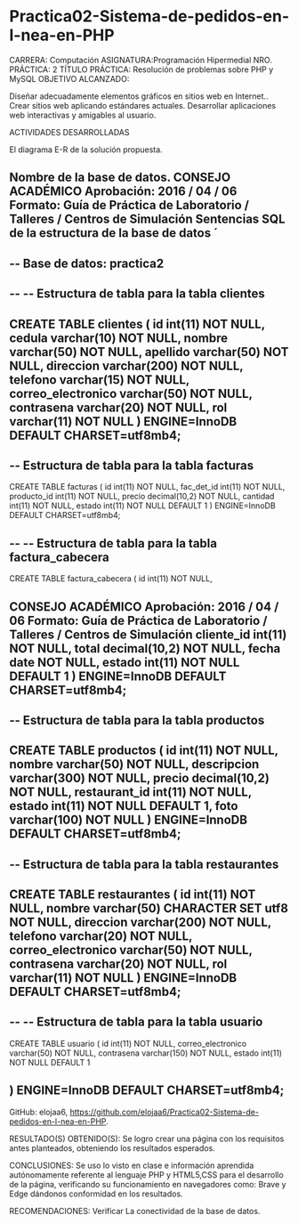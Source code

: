 # Practica02-Sistema-de-pedidos-en-l-nea-en-PHP



CARRERA: Computación ASIGNATURA:Programación Hipermedial
NRO. PRÁCTICA: 2 TÍTULO PRÁCTICA: Resolución de problemas sobre PHP y MySQL
OBJETIVO ALCANZADO:

Diseñar adecuadamente elementos gráficos en sitios web en Internet..
Crear sitios web aplicando estándares actuales.
Desarrollar aplicaciones web interactivas y amigables al usuario.

ACTIVIDADES DESARROLLADAS

El diagrama E-R de la solución propuesta.


Nombre de la base de datos.
CONSEJO ACADÉMICO Aprobación: 2016 / 04 / 06
Formato: Guía de Práctica de Laboratorio / Talleres / Centros de Simulación
Sentencias SQL de la estructura de la base de datos ́
--
-- Base de datos: practica2
--
--
-- Estructura de tabla para la tabla clientes
--
CREATE TABLE clientes (
id int(11) NOT NULL,
cedula varchar(10) NOT NULL,
nombre varchar(50) NOT NULL,
apellido varchar(50) NOT NULL,
direccion varchar(200) NOT NULL,
telefono varchar(15) NOT NULL,
correo_electronico varchar(50) NOT NULL,
contrasena varchar(20) NOT NULL,
rol varchar(11) NOT NULL
) ENGINE=InnoDB DEFAULT CHARSET=utf8mb4;
--
-- Estructura de tabla para la tabla facturas
--
CREATE TABLE facturas (
id int(11) NOT NULL,
fac_det_id int(11) NOT NULL,
producto_id int(11) NOT NULL,
precio decimal(10,2) NOT NULL,
cantidad int(11) NOT NULL,
estado int(11) NOT NULL DEFAULT 1
) ENGINE=InnoDB DEFAULT CHARSET=utf8mb4;

--
-- Estructura de tabla para la tabla factura_cabecera
--
CREATE TABLE factura_cabecera (
id int(11) NOT NULL,

CONSEJO ACADÉMICO Aprobación: 2016 / 04 / 06
Formato: Guía de Práctica de Laboratorio / Talleres / Centros de Simulación
cliente_id int(11) NOT NULL,
total decimal(10,2) NOT NULL,
fecha date NOT NULL,
estado int(11) NOT NULL DEFAULT 1
) ENGINE=InnoDB DEFAULT CHARSET=utf8mb4;
--
-- Estructura de tabla para la tabla productos
--
CREATE TABLE productos (
id int(11) NOT NULL,
nombre varchar(50) NOT NULL,
descripcion varchar(300) NOT NULL,
precio decimal(10,2) NOT NULL,
restaurant_id int(11) NOT NULL,
estado int(11) NOT NULL DEFAULT 1,
foto varchar(100) NOT NULL
) ENGINE=InnoDB DEFAULT CHARSET=utf8mb4;
--
-- Estructura de tabla para la tabla restaurantes
--
CREATE TABLE restaurantes (
id int(11) NOT NULL,
nombre varchar(50) CHARACTER SET utf8 NOT NULL,
direccion varchar(200) NOT NULL,
telefono varchar(20) NOT NULL,
correo_electronico varchar(50) NOT NULL,
contrasena varchar(20) NOT NULL,
rol varchar(11) NOT NULL
) ENGINE=InnoDB DEFAULT CHARSET=utf8mb4;
--
--
-- Estructura de tabla para la tabla usuario
--
CREATE TABLE usuario (
id int(11) NOT NULL,
correo_electronico varchar(50) NOT NULL,
contrasena varchar(150) NOT NULL,
estado int(11) NOT NULL DEFAULT 1

) ENGINE=InnoDB DEFAULT CHARSET=utf8mb4;
--

GitHub: elojaa6, https://github.com/elojaa6/Practica02-Sistema-de-pedidos-en-l-nea-en-PHP.


RESULTADO(S) OBTENIDO(S):
Se logro crear una página con los requisitos antes planteados, obteniendo los resultados esperados.


CONCLUSIONES: Se uso lo visto en clase e información aprendida autónomamente referente al lenguaje PHP y
HTML5,CSS para el desarrollo de la página, verificando su funcionamiento en navegadores como: Brave y Edge
dándonos conformidad en los resultados.


RECOMENDACIONES: Verificar La conectividad de la base de datos.
